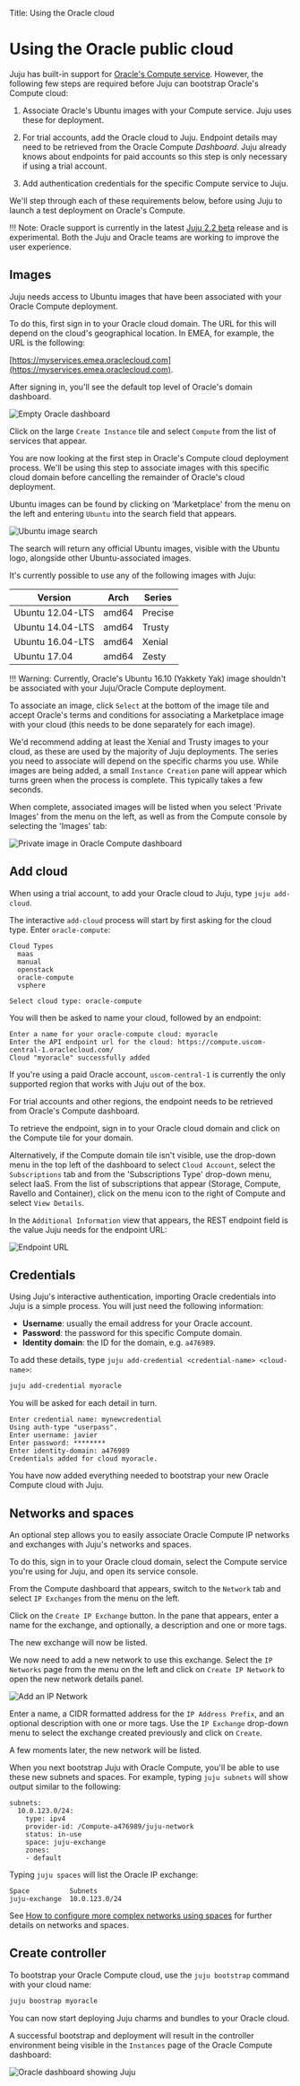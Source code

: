 Title: Using the Oracle cloud

# Using the Oracle public cloud

Juju has built-in support for [Oracle's Compute service][compute]. However, the
following few steps are required before Juju can bootstrap Oracle's Compute
cloud:

1. Associate Oracle's Ubuntu images with your Compute service. Juju uses these
   for deployment.

1. For trial accounts, add the Oracle cloud to Juju. Endpoint details may need 
   to be retrieved from the Oracle Compute *Dashboard*.
   Juju already knows about endpoints for paid accounts so this step is only
   necessary if using a trial account.

1. Add authentication credentials for the specific Compute service to Juju.

We'll step through each of these requirements below, before using Juju to
launch a test deployment on Oracle's Compute. 

!!! Note:
	Oracle support is currently in the latest [Juju 2.2 beta][jujubeta]
	release and is experimental. Both the Juju and Oracle teams are working
	to improve the user experience.

## Images

Juju needs access to Ubuntu images that have been associated with your Oracle
Compute deployment. 

To do this, first sign in to your Oracle cloud domain. The URL for this will
depend on the cloud's geographical location. In EMEA, for example, the URL is
the following:

[https://myservices.emea.oraclecloud.com](https://myservices.emea.oraclecloud.com).

After signing in, you'll see the default top level of Oracle's domain
dashboard.

![Empty Oracle dashboard](./media/oracle_empty-dashboard.png)

Click on the large `Create Instance` tile and select `Compute` from the list of
services that appear. 

You are now looking at the first step in Oracle's Compute cloud deployment
process. We'll be using this step to associate images with this specific cloud
domain before cancelling the remainder of Oracle's cloud deployment. 

Ubuntu images can be found by clicking on 'Marketplace' from the menu on the
left and entering `Ubuntu` into the search field that appears. 

![Ubuntu image search](./media/oracle_create-instance-ubuntu.png) 

The search will return any official Ubuntu images, visible with the Ubuntu
logo, alongside other Ubuntu-associated images. 

It's currently possible to use any of the following images with Juju:

| Version          | Arch   | Series  |
|------------------| -------|---------|
| Ubuntu 12.04-LTS | amd64  | Precise |
| Ubuntu 14.04-LTS | amd64  | Trusty  |
| Ubuntu 16.04-LTS | amd64  | Xenial  |
| Ubuntu 17.04     | amd64  | Zesty   |

!!! Warning: 
	Currently, Oracle's Ubuntu 16.10 (Yakkety Yak) image shouldn't be
        associated with your Juju/Oracle Compute deployment.

To associate an image, click `Select` at the bottom of the image tile and
accept Oracle's terms and conditions for associating a Marketplace image with
your cloud (this needs to be done separately for each image).

We'd recommend adding at least the Xenial and Trusty images to your cloud, as
these are used by the majority of Juju deployments. The series you need to
associate will depend on the specific charms you use. While images are being
added, a small `Instance Creation` pane will appear which turns green when the
process is complete. This typically takes a few seconds.
 
When complete, associated images will be listed when you select 'Private
Images' from the menu on the left, as well as from the Compute console by
selecting the 'Images' tab: 

![Private image in Oracle Compute dashboard](./media/oracle_create-instance-private.png)

## Add cloud

When using a trial account, to add your Oracle cloud to Juju, type `juju add-cloud`. 

The interactive `add-cloud` process will start by first asking for the cloud
type. Enter `oracle-compute`:

```no-highlight
Cloud Types
  maas
  manual
  openstack
  oracle-compute
  vsphere

Select cloud type: oracle-compute
```
You will then be asked to name your cloud, followed by an endpoint:

```no-highlight
Enter a name for your oracle-compute cloud: myoracle
Enter the API endpoint url for the cloud: https://compute.uscom-central-1.oraclecloud.com/
Cloud "myoracle" successfully added
```

If you're using a paid Oracle account, `uscom-central-1` is currently the only
supported region that works with Juju out of the box. 

For trial accounts and other regions, the endpoint needs to be retrieved from
Oracle's Compute dashboard. 

To retrieve the endpoint, sign in to your Oracle cloud domain and click on the
Compute tile for your domain. 

Alternatively, if the Compute domain tile isn't visible, use the drop-down menu
in the top left of the dashboard to select `Cloud Account`, select the
`Subscriptions` tab and from the 'Subscriptions Type' drop-down menu, select
IaaS. From the list of  subscriptions that appear (Storage, Compute, Ravello
and Container), click on the menu icon to the right of Compute and select 
`View Details`.

In the `Additional Information` view that appears, the REST endpoint field is
the value Juju needs for the endpoint URL:

![Endpoint URL](./media/oracle_myservices-endpoint.png)

## Credentials

Using Juju's interactive authentication, importing Oracle credentials into Juju
is a simple process. You will just need the following information:

- **Username**: usually the email address for your Oracle account.
- **Password**: the password for this specific Compute domain.
- **Identity domain**: the ID for the domain, e.g. `a476989`.

To add these details, type `juju add-credential <credential-name>
<cloud-name>`: 

```bash
juju add-credential myoracle
```

You will be asked for each detail in turn.

```no-highlight
Enter credential name: mynewcredential
Using auth-type "userpass".
Enter username: javier
Enter password: ********
Enter identity-domain: a476989
Credentials added for cloud myoracle.
```

You have now added everything needed to bootstrap your new Oracle Compute cloud
with Juju.

## Networks and spaces

An optional step allows you to easily associate Oracle Compute IP networks and
exchanges with Juju's networks and spaces.

To do this, sign in to your Oracle cloud domain, select the Compute service
you're using for Juju, and open its service console. 

From the Compute dashboard that appears, switch to the `Network` tab and select
`IP Exchanges` from the menu on the left.

Click on the `Create IP Exchange` button. In the pane that appears, enter a
name for the exchange, and optionally, a description and one or more tags.

The new exchange will now be listed. 

We now need to add a new network to use this exchange. Select the `IP Networks`
page from the menu on the left and click on `Create IP Network` to open the new
network details panel. 

![Add an IP Network](./media/oracle_create-ip-network.png)

Enter a name, a CIDR formatted address for the `IP Address Prefix`, and an
optional description with one or more tags. Use the `IP Exchange` drop-down
menu to select the exchange created previously and click on `Create`. 

A few moments later, the new network will be listed.

When you next bootstrap Juju with Oracle Compute, you'll be able to use these
new subnets and spaces. For example, typing `juju subnets` will show output
similar to the following:

```no-highlight
subnets:
  10.0.123.0/24:
    type: ipv4
    provider-id: /Compute-a476989/juju-network
    status: in-use
    space: juju-exchange
    zones:
    - default
```

Typing `juju spaces` will list the Oracle IP exchange:

```no-highlight
Space          Subnets
juju-exchange  10.0.123.0/24
```

See [How to configure more complex networks using spaces][spaces] for further
details on networks and spaces. 

## Create controller

To bootstrap your Oracle Compute cloud, use the `juju bootstrap` command with
your cloud name:

```bash
juju boostrap myoracle
```

You can now start deploying Juju charms and bundles to your Oracle cloud.

A successful bootstrap and deployment will result in the controller environment
being visible in the `Instances` page of the Oracle Compute dashboard:

![Oracle dashboard showing Juju](./media/oracle_bootstrap-instances.png)

<!-- LINKS -->
[compute]: https://cloud.oracle.com/en_US/compute
[jujubeta]: ./reference-install.html
[cloudoracle]: https://cloud.oracle.com/home
[getstarted]: ./getting-started-jaas.html
[spaces]: ./network-spaces.html
